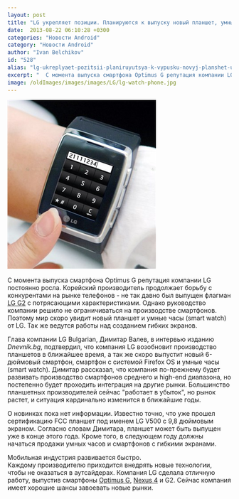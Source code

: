 ```yaml
---
layout: post
title: "LG укрепляет позиции. Планируются к выпуску новый планшет, умные часы и гибкий экран"
date:  2013-08-22 06:10:28 +0300
categories: "Новости Android"
category: "Новости Android"
author: "Ivan Belchikov"
id: "528"
alias: "lg-ukreplyaet-pozitsii-planiruyutsya-k-vypusku-novyj-planshet-umnye-chasy-i-gibkij-ekran"
excerpt: "  С момента выпуска смартфона Optimus G репутация компании LG постоянно росла. Корейский производитель продолжает борьбу с конкурентами на рынке телефонов - не так давно был выпущен флагман LG G2 с потрясающими характеристиками. Однако руководство компании решило не ограничиваться на производстве смартфонов. Поэтому мир скоро увидит новый планшет и умные часы (smart watch) от LG. Так же ведутся работы над созданием гибких экранов."
image: /oldImages/images/images/LG/lg-watch-phone.jpg
---
```

<img src="/oldImages/images/images/LG/lg-watch-phone.jpg" alt="Умные часы LG" />  

С момента выпуска смартфона Optimus G репутация компании LG постоянно росла. Корейский производитель продолжает борьбу с конкурентами на рынке телефонов - не так давно был выпущен флагман <a href="index.php?option=com_content&amp;view=article&amp;id=508&amp;catid=8&amp;Itemid=102">LG G2</a> с потрясающими характеристиками. Однако руководство компании решило не ограничиваться на производстве смартфонов. Поэтому мир скоро увидит новый планшет и умные часы (smart watch) от LG. Так же ведутся работы над созданием гибких экранов.


Глава компании LG Bulgarian, Димитар Валев, в интервью изданию <em >Dnevnik.bg</em>, подтвердил, что компания LG возобновит производство планшетов в ближайшее время, а так же скоро выпустит новый 6-дюймовый смартфон, смартфон с системой Firefox OS и умные часы (smart watch). Димитар рассказал, что компания по-прежнему будет развивать производство смартфонов среднего и high-end диапазона, но постепенно будет проходить интеграция на другие рынки. Большинство планшетных производителей сейчас "работает в убыток", но рынок растет, и ситуация кардинально изменится в ближайшие годы.

О новинках пока нет информации. Известно точно, что уже прошел сертификацию FCC планшет под именем LG V500 с 9,8 дюймовым экраном. Согласно словам Димитара, планшет может быть выпущен уже в конце этого года. Кроме того, в следующем году должны начаться продажи умных часов и смартфонов с гибкими экранами.

Мобильная индустрия развивается быстро. Каждому производителю приходится внедрять новые технологии, чтобы не оказаться в аутсайдерах. Компания LG сделала отличную работу, выпустив смартфоны <a href="index.php?option=com_content&amp;view=article&amp;id=284&amp;catid=8&amp;Itemid=102">Optimus G</a>, <a href="index.php?option=com_content&amp;view=article&amp;id=333&amp;catid=8&amp;Itemid=102">Nexus 4</a> и G2. Сейчас компания имеет хорошие шансы завоевать новые рынки.
